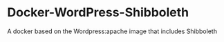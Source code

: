 # Docker-WordPress-Shibboleth
A docker based on the Wordpress:apache image that includes Shibboleth
